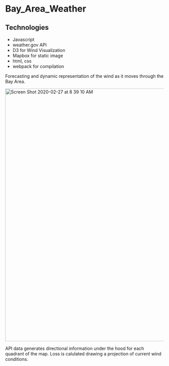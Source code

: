 # Bay_Area_Weather

## Technologies
  * Javascript
  * weather.gov API
  * D3 for Wind Visualization
  * Mapbox for static image
  * html, css
  * webpack for compilation
  
  
Forecasting and dynamic representation of the wind as it moves through the Bay Area. 
 
 <img width="801" alt="Screen Shot 2020-02-27 at 8 39 10 AM" src="https://user-images.githubusercontent.com/52093281/75464939-c8ccdb80-593c-11ea-8c93-3ade44cc2154.png">

API data generates directional information under the hood for each quadrant of the map. Loss is calulated drawing a projection of current wind conditions.


